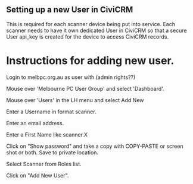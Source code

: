 ## Setting up a new User in CiviCRM 

This is required for each scanner device being put into service. Each scanner needs to have it own dedicated User in CiviCRM so that a secure User api_key is created for the device to access CiviCRM records.


# Instructions for adding new user.

Login to melbpc.org.au as user with (admin rights??) 

Mouse over 'Melbourne PC User Group' and select 'Dashboard'.

Mouse over 'Users' in the LH menu and select Add New

Enter a Username in format scanner.<location>
  
Enter an email address.

Enter a First Name like scanner.X

Click on "Show password" and take a copy with COPY-PASTE or screen shot or both. Save to private location.

Select Scanner from Roles list.

Click on "Add New User".
